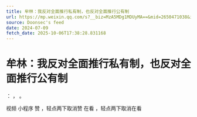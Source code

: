 ```yaml
---
title: 牟林：我反对全面推行私有制，也反对全面推行公有制
url: https://mp.weixin.qq.com/s?__biz=MzA5MDg1MDUyMA==&mid=2650471038&idx=4&sn=6272b777709be939d0f73cab27fa5e0f
source: Doonsec's feed
date: 2024-07-09
fetch_date: 2025-10-06T17:38:28.831168
---
```


# 牟林：我反对全面推行私有制，也反对全面推行公有制

：
，
。

视频
小程序
赞
，轻点两下取消赞
在看
，轻点两下取消在看